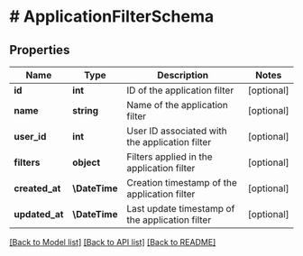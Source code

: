 # # ApplicationFilterSchema

## Properties

Name | Type | Description | Notes
------------ | ------------- | ------------- | -------------
**id** | **int** | ID of the application filter | [optional]
**name** | **string** | Name of the application filter | [optional]
**user_id** | **int** | User ID associated with the application filter | [optional]
**filters** | **object** | Filters applied in the application filter | [optional]
**created_at** | **\DateTime** | Creation timestamp of the application filter | [optional]
**updated_at** | **\DateTime** | Last update timestamp of the application filter | [optional]

[[Back to Model list]](../../README.md#models) [[Back to API list]](../../README.md#endpoints) [[Back to README]](../../README.md)
